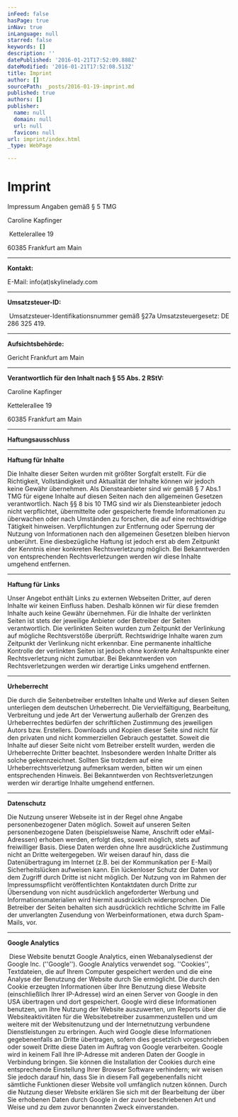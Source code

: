 ```yaml
---
inFeed: false
hasPage: true
inNav: true
inLanguage: null
starred: false
keywords: []
description: ''
datePublished: '2016-01-21T17:52:09.888Z'
dateModified: '2016-01-21T17:52:08.513Z'
title: Imprint
author: []
sourcePath: _posts/2016-01-19-imprint.md
published: true
authors: []
publisher:
  name: null
  domain: null
  url: null
  favicon: null
url: imprint/index.html
_type: WebPage

---
```

# Imprint

Impressum Angaben gemäß § 5 TMG

Caroline Kapfinger

 Kettelerallee 19  

60385 Frankfurt am Main

****

**Kontakt:**

E-Mail: info(at)skylinelady.com 

****

**Umsatzsteuer-ID:**

 Umsatzsteuer-Identifikationsnummer gemäß
§27a Umsatzsteuergesetz: DE 286 325 419\.

****

**Aufsichtsbehörde:**

Gericht Frankfurt am Main

****

**Verantwortlich für den Inhalt nach § 55 Abs. 2 RStV:**

Caroline Kapfinger 

Kettelerallee 19 

60385 Frankfurt am Main

****

**Haftungsausschluss**

****

**Haftung für Inhalte**

Die Inhalte dieser Seiten wurden mit größter Sorgfalt
erstellt. Für die Richtigkeit, Vollständigkeit und Aktualität der
Inhalte können wir jedoch keine Gewähr
übernehmen. Als Diensteanbieter sind wir gemäß § 7 Abs.1 TMG für
eigene Inhalte auf diesen Seiten nach den allgemeinen
Gesetzen verantwortlich. Nach §§ 8 bis 10 TMG sind wir als Diensteanbieter
jedoch nicht verpflichtet, übermittelte oder gespeicherte
fremde Informationen zu überwachen oder nach Umständen
zu forschen, die auf eine rechtswidrige Tätigkeit hinweisen.
Verpflichtungen zur Entfernung oder Sperrung der Nutzung von Informationen
nach den allgemeinen Gesetzen bleiben hiervon
unberührt. Eine diesbezügliche Haftung ist jedoch erst ab dem
Zeitpunkt der Kenntnis einer konkreten Rechtsverletzung möglich.
Bei Bekanntwerden von entsprechenden Rechtsverletzungen werden
wir diese Inhalte umgehend entfernen.

****

**Haftung für Links**

Unser Angebot enthält Links zu externen Webseiten
Dritter, auf deren Inhalte wir keinen Einfluss haben. Deshalb
können wir für diese fremden Inhalte auch keine Gewähr übernehmen.
Für die Inhalte der verlinkten Seiten ist stets
der jeweilige Anbieter oder Betreiber der Seiten
verantwortlich. Die verlinkten Seiten wurden zum Zeitpunkt
der Verlinkung auf mögliche Rechtsverstöße überprüft.
Rechtswidrige Inhalte waren zum Zeitpunkt der Verlinkung nicht
erkennbar. Eine permanente inhaltliche Kontrolle der verlinkten
Seiten ist jedoch ohne konkrete Anhaltspunkte einer
Rechtsverletzung nicht zumutbar. Bei Bekanntwerden von
Rechtsverletzungen werden wir derartige Links umgehend entfernen.

****

**Urheberrecht**

Die durch die Seitenbetreiber erstellten Inhalte und Werke
auf diesen Seiten unterliegen dem deutschen Urheberrecht.
Die Vervielfältigung, Bearbeitung, Verbreitung und jede
Art der Verwertung außerhalb der Grenzen des Urheberrechtes bedürfen
der schriftlichen Zustimmung des jeweiligen Autors bzw. Erstellers.
Downloads und Kopien dieser Seite sind nicht für den privaten und
nicht kommerziellen Gebrauch gestattet. Soweit die Inhalte auf dieser
Seite nicht vom Betreiber erstellt wurden, werden die Urheberrechte
Dritter beachtet. Insbesondere werden Inhalte Dritter als
solche gekennzeichnet. Sollten Sie trotzdem auf
eine Urheberrechtsverletzung aufmerksam werden, bitten wir
um einen entsprechenden Hinweis. Bei Bekanntwerden
von Rechtsverletzungen werden wir derartige Inhalte umgehend entfernen.

****

**Datenschutz**

Die Nutzung unserer Webseite ist in der Regel ohne
Angabe personenbezogener Daten möglich. Soweit auf
unseren Seiten personenbezogene Daten (beispielsweise Name, Anschrift
oder eMail-Adressen) erhoben werden, erfolgt dies, soweit möglich, stets
auf freiwilliger Basis. Diese Daten werden ohne Ihre ausdrückliche
Zustimmung nicht an Dritte weitergegeben. Wir weisen darauf hin, dass die
Datenübertragung im Internet (z.B. bei der Kommunikation per E-Mail)
Sicherheitslücken aufweisen kann. Ein lückenloser Schutz der Daten vor
dem Zugriff durch Dritte ist nicht möglich. Der Nutzung von im Rahmen der
Impressumspflicht veröffentlichten Kontaktdaten durch Dritte zur
Übersendung von nicht ausdrücklich angeforderter Werbung
und Informationsmaterialien wird hiermit ausdrücklich widersprochen.
Die Betreiber der Seiten behalten sich ausdrücklich rechtliche
Schritte im Falle der unverlangten Zusendung
von Werbeinformationen, etwa durch Spam-Mails, vor.

****

**Google Analytics**

 Diese Website benutzt Google Analytics,
einen Webanalysedienst der Google
Inc. (''Google''). Google Analytics verwendet sog.
''Cookies'', Textdateien, die auf Ihrem
Computer gespeichert werden und die eine Analyse der Benutzung
der Website durch Sie ermöglicht. Die durch den Cookie erzeugten
Informationen über Ihre Benutzung
diese Website (einschließlich Ihrer IP-Adresse) wird an einen
Server von Google in den USA übertragen und dort
gespeichert. Google wird diese Informationen benutzen, um Ihre Nutzung der Website
auszuwerten, um Reports über die Websiteaktivitäten für
die Websitebetreiber zusammenzustellen und um weitere mit der
Websitenutzung und der
Internetnutzung verbundene Dienstleistungen zu erbringen. Auch
wird Google diese Informationen gegebenenfalls an Dritte übertragen, sofern
dies gesetzlich vorgeschrieben oder soweit Dritte diese Daten im
Auftrag von Google verarbeiten. Google wird in keinem Fall Ihre
IP-Adresse mit anderen Daten der Google in Verbindung bringen. Sie
können die Installation der Cookies durch eine entsprechende Einstellung
Ihrer Browser Software verhindern; wir weisen Sie jedoch darauf hin,
dass Sie in diesem Fall gegebenenfalls nicht
sämtliche Funktionen dieser Website voll umfänglich nutzen
können. Durch die Nutzung dieser Website erklären Sie sich mit der
Bearbeitung der über Sie erhobenen Daten durch Google in der
zuvor beschriebenen Art und Weise und zu dem zuvor benannten
Zweck einverstanden.
